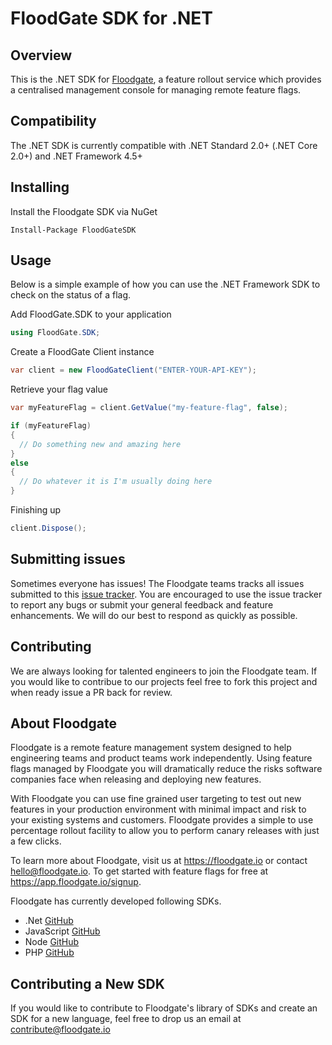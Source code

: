 # FloodGate SDK for .NET

## Overview

This is the .NET SDK for [Floodgate](https://floodgate.io), a feature rollout service which provides a centralised management console for managing remote feature flags.

## Compatibility

The .NET SDK is currently compatible with .NET Standard 2.0+ (.NET Core 2.0+) and .NET Framework 4.5+

## Installing

Install the Floodgate SDK via NuGet

```console
Install-Package FloodGateSDK
```

## Usage

Below is a simple example of how you can use the .NET Framework SDK to check on the status of a flag.

Add FloodGate.SDK to your application

```csharp
using FloodGate.SDK;
```

Create a FloodGate Client instance

```csharp
var client = new FloodGateClient("ENTER-YOUR-API-KEY");
```

Retrieve your flag value

```csharp
var myFeatureFlag = client.GetValue("my-feature-flag", false);

if (myFeatureFlag)
{
  // Do something new and amazing here
}
else
{
  // Do whatever it is I'm usually doing here
}
```

Finishing up

```csharp
client.Dispose();
```

## Submitting issues

Sometimes everyone has issues! The Floodgate teams tracks all issues submitted to this [issue tracker](https://github.com/floodgate-io/dotnet-framework-sdk/issues). You are encouraged to use the issue tracker to report any bugs or submit your general feedback and feature enhancements. We will do our best to respond as quickly as possible.

## Contributing

We are always looking for talented engineers to join the Floodgate team. If you would like to contribue to our projects feel free to fork this project and when ready issue a PR back for review.

## About Floodgate

Floodgate is a remote feature management system designed to help engineering teams and product teams work independently. Using feature flags managed by Floodgate you will dramatically reduce the risks software companies face when releasing and deploying new features.

With Floodgate you can use fine grained user targeting to test out new features in your production environment with minimal impact and risk to your existing systems and customers. Floodgate provides a simple to use percentage rollout facility to allow you to perform canary releases with just a few clicks.

To learn more about Floodgate, visit us at https://floodgate.io or contact hello@floodgate.io. To get started with feature flags for free at https://app.floodgate.io/signup.

Floodgate has currently developed following SDKs.

* .Net [GitHub](https://github.com/floodgate-io/dotnet-sdk)
* JavaScript [GitHub](https://github.com/floodgate-io/javascript-sdk)
* Node [GitHub](https://github.com/floodgate-io/node-sdk)
* PHP [GitHub](https://github.com/floodgate-io/php-sdk)

## Contributing a New SDK

If you would like to contribute to Floodgate's library of SDKs and create an SDK for a new language, feel free to drop us an email at contribute@floodgate.io
